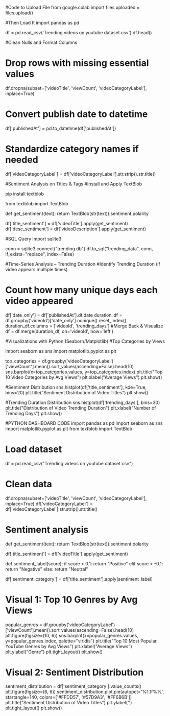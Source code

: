 #Code to Upload File
from google.colab import files
uploaded = files.upload()

#Then Load It
import pandas as pd

df = pd.read_csv('Trending videos on youtube dataset.csv')
df.head()

#Clean Nulls and Format Columns

# Drop rows with missing essential values
df.dropna(subset=['videoTitle', 'viewCount', 'videoCategoryLabel'], inplace=True)

# Convert publish date to datetime
df['publishedAt'] = pd.to_datetime(df['publishedAt'])

# Standardize category names if needed
df['videoCategoryLabel'] = df['videoCategoryLabel'].str.strip().str.title()

#Sentiment Analysis on Titles & Tags
#Install and Apply TextBlob

pip install textblob

from textblob import TextBlob

def get_sentiment(text):
    return TextBlob(str(text)).sentiment.polarity

df['title_sentiment'] = df['videoTitle'].apply(get_sentiment)
df['desc_sentiment'] = df['videoDescription'].apply(get_sentiment)

#SQL Query
import sqlite3

conn = sqlite3.connect("trending.db")
df.to_sql("trending_data", conn, if_exists="replace", index=False)

#Time-Series Analysis – Trending Duration
#Identify Trending Duration (if video appears multiple times)
# Count how many unique days each video appeared
df['date_only'] = df['publishedAt'].dt.date
duration_df = df.groupby('videoId')['date_only'].nunique().reset_index()
duration_df.columns = ['videoId', 'trending_days']
#Merge Back & Visualize
df = df.merge(duration_df, on='videoId', how='left')

#Visualizations with Python (Seaborn/Matplotlib)
#Top Categories by Views

import seaborn as sns
import matplotlib.pyplot as plt

top_categories = df.groupby('videoCategoryLabel')['viewCount'].mean().sort_values(ascending=False).head(10)
sns.barplot(x=top_categories.values, y=top_categories.index)
plt.title("Top 10 Video Categories by Avg Views")
plt.xlabel("Average Views")
plt.show()

#Sentiment Distribution
sns.histplot(df['title_sentiment'], kde=True, bins=20)
plt.title("Sentiment Distribution of Video Titles")
plt.show()

#Trending Duration Distribution
sns.histplot(df['trending_days'], bins=30)
plt.title("Distribution of Video Trending Duration")
plt.xlabel("Number of Trending Days")
plt.show()

#PYTHON DASHBOARD CODE
import pandas as pd
import seaborn as sns
import matplotlib.pyplot as plt
from textblob import TextBlob

# Load dataset
df = pd.read_csv("Trending videos on youtube dataset.csv")

# Clean data
df.dropna(subset=['videoTitle', 'viewCount', 'videoCategoryLabel'], inplace=True)
df['videoCategoryLabel'] = df['videoCategoryLabel'].str.strip().str.title()

# Sentiment analysis
def get_sentiment(text):
    return TextBlob(str(text)).sentiment.polarity

df['title_sentiment'] = df['videoTitle'].apply(get_sentiment)

def sentiment_label(score):
    if score > 0.1:
        return "Positive"
    elif score < -0.1:
        return "Negative"
    else:
        return "Neutral"

df['sentiment_category'] = df['title_sentiment'].apply(sentiment_label)

# Visual 1: Top 10 Genres by Avg Views
popular_genres = df.groupby('videoCategoryLabel')['viewCount'].mean().sort_values(ascending=False).head(10)
plt.figure(figsize=(10, 6))
sns.barplot(x=popular_genres.values, y=popular_genres.index, palette="viridis")
plt.title("Top 10 Most Popular YouTube Genres by Avg Views")
plt.xlabel("Average Views")
plt.ylabel("Genre")
plt.tight_layout()
plt.show()

# Visual 2: Sentiment Distribution
sentiment_distribution = df['sentiment_category'].value_counts()
plt.figure(figsize=(6, 6))
sentiment_distribution.plot.pie(autopct='%1.1f%%', startangle=140, colors=['#FFDD57', '#57D9A3', '#FF6B6B'])
plt.title("Sentiment Distribution of Video Titles")
plt.ylabel('')
plt.tight_layout()
plt.show()
